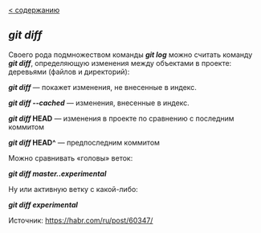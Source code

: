 [< содержанию](./readme.md)

## ***git diff***

Своего рода подмножеством команды ***git log*** можно считать команду ***git diff***, определяющую изменения между объектами в проекте: деревьями (файлов и
директорий):

***git diff*** — покажет изменения, не внесенные в индекс.

***git diff --cached*** — изменения, внесенные в индекс.


***git diff* HEAD** — изменения в проекте по сравнению с последним коммитом

***git diff* HEAD^** — предпоследним коммитом

Можно сравнивать «головы» веток:

***git diff master..experimental***

Ну или активную ветку с какой-либо:

***git diff experimental***

Источник: https://habr.com/ru/post/60347/